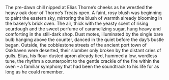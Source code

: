 The pre-dawn chill nipped at Elias Thorne’s cheeks as he wrestled the heavy oak door of Thorne’s Treats open.  A faint, rosy blush was beginning to paint the eastern sky, mirroring the blush of warmth already blooming in the bakery’s brick oven. The air, thick with the yeasty scent of rising sourdough and the sweet perfume of caramelizing sugar, hung heavy and comforting in the still-dark shop. Dust motes, illuminated by the single bare bulb hanging above the counter, danced in the quiet before the day’s bustle began.  Outside, the cobblestone streets of the ancient port town of Oakhaven were deserted, their slumber only broken by the distant cries of gulls.  Elias, his flour-dusted apron already tied, hummed a low, wordless tune, the rhythm a counterpoint to the gentle crackle of the fire within the oven – a familiar symphony that had been the soundtrack to his life for as long as he could remember.
